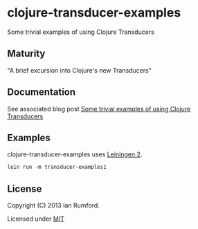 # clojure-transducer-examples

Some trivial examples of using Clojure Transducers

## Maturity

"A brief excursion into Clojure's new Transducers"

## Documentation

See associated blog post [Some trivial examples of using Clojure Transducers](http://ianrumford.github.io/blog/2014/08/08/Some-trivial-examples-of-using-Clojure-Transducers/)

## Examples

clojure-transducer-examples uses [Leiningen 2](http://leiningen.org).

``` clojure
lein run -m transducer-examples1
```

## License

Copyright (C) 2013 Ian Rumford.

Licensed under [MIT](http://opensource.org/licenses/MIT)

